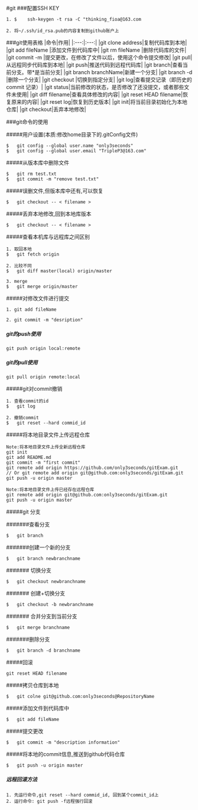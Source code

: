 #git
###配置SSH KEY
```
1. $	ssh-keygen -t rsa -C "thinking_fioa@163.com
```
```
2. 将~/.ssh/id_rsa.pub的内容复制到github账户上
```
###git使用表格
|命令|作用|
|:---:|:---:|
|git clone address|复制代码库到本地|
|git add fileName |添加文件到代码库中|
|git rm fileName |删除代码库的文件|
|git commit -m <message>|提交更改，在修改了文件以后，使用这个命令提交修改|
|git pull|从远程同步代码库到本地|
|git push|推送代码到远程代码库|
|git branch|查看当前分支。带*是当前分支|
|git branch branchName|新建一个分支|
|git branch -d <branch-name>|删除一个分支|
|git checkout <branch-name>|切换到指定分支|
|git log|查看提交记录（即历史的 commit 记录）|
|git status|当前修改的状态，是否修改了还没提交，或者那些文件未使用|
|git diff filename|查看具体修改的内容|
|git reset HEAD filename|恢复原来的内容|
|git reset log|恢复到历史版本|
|git init|将当前目录初始化为本地仓库|
|git checkout|丢弃本地修改|

###git命令的使用

#####用户设置(本质:修改home目录下的.gitConfig文件)
```
$	git config --global user.name "only3seconds"
$	git config --global user.email "TripleP3@163.com"
```

#####从版本库中删除文件
```
$	git rm test.txt
$	git commit -m "remove test.txt"
```

#####误删文件,但版本库中还有,可以恢复
```
$	git checkout -- < filename >
```

#####丢弃本地修改,回到本地库版本
```
$	git checkout -- < filename >
```
#####查看本机库与远程库之间区别
```
1. 取回本地
$	git fetch origin
```
```
2. 比较不同
$	git diff master(local) origin/master
```
```
3. merge
$	git merge origin/master
```
#####对修改文件进行提交
```
1. git add fileName
```
```
2. git commit -m "desription"
```
##### git的push使用
```
git push origin local:remote
```
##### git的pull使用
```
git pull origin remote:local
```

#####git对commit撤销
```
1. 查看commit的id
$	git log
```
```
2. 撤销commit
$	git reset --hard commid_id
```
#####将本地目录文件上传远程仓库
```
Note:将本地目录文件上传全新远程仓库
git init
git add README.md
git commit -m "first commit"
git remote add origin https://github.com/only3seconds/gitExam.git
// Or git remote add origin git@github.com:only3seconds/gitExam.git
git push -u origin master
```
```
Note:将本地目录文件上传已经存在远程仓库
git remote add origin git@github.com:only3seconds/gitExam.git
git push -u origin master
```

#####git 分支

#######查看分支
```
$	git branch
```

#######创建一个新的分支
```
$	git branch newbranchname
```

####### 切换分支
```
$	git checkout newbranchname
```
####### 创建+切换分支
```
$	git checkout -b newbranchname
```
####### 合并分支到当前分支
```
$	git merge branchname
```
#######删除分支
```
$	git branch -d branchname
```
#####回滚
```
git reset HEAD filename
```
#####拷贝仓库到本地
```
$	git colne git@github.com:only3seconds@RepositoryName
```
#####添加文件到代码库中
```
$	git add fileName
```
#####提交更改
```
$	git commit -m "description information"
```
#####将本地的commit信息,推送到github代码仓库
```
$	git push -u origin master
```

##### 远程回滚方法
```
1. 先运行命令,git reset --hard commid_id, 回到某个commit_id上
2. 运行命令: git push -f远程强行回滚
```
